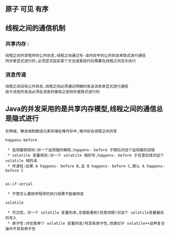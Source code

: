 ## 原子 可见 有序

## 线程之间的通信机制

### 共享内存 :

```
线程之间共享程序的公共状态,线程之间通过写-读内存中的公共状态来隐式进行通信
同步是显式进行的,必须显式指定某个方法或某段代码需要在线程之间互斥执行

```

### 消息传递

```
线程之间没有公共状态,线程之间必须通过明确的发送消息来显式进行通信
由于消息的发送必须在消息的接收之前同步是隐式进行的

```

## Java的并发采用的是共享内存模型,线程之间的通信总是隐式进行

```
实例域、静态域和数组元素存储在堆内存中,堆内存在线程之间共享

happens-before

 * 监视器锁规则:对一个监视器的解锁,happens- before 于随后对这个监视器的加锁
 * volatile 变量规则:对一个 volatile 域的写,happens- before 于任意后续对这个 volatile 域的读
 * 传递性:如果 A happens- before B,且 B happens- before C,那么 A happens- before C


as-if-serial

 * 不管怎么重排序程序的执行结果不能被改变

volatile

 * 可见性。对一个 volatile 变量的读,总是能看到(任意线程)对这个 volatile变量最后的写入
 * 原子性:对任意单个 volatile 变量的读/写具有原子性,但类似于 volatile++这种复合操作不具有原子性
```
